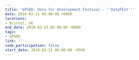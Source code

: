 ```yaml
---
title: 'GPSDD: Data for Development Festival - ''DataFEst'''
date: 2018-03-21 05:00:00 +0000
locations:
- Bristol, UK
end_date: 2018-03-23 05:00:00 +0000
tags:
- GPSDD
link: ''
code_participation: false
start_date: 2018-03-21 00:00:00 -0500
---
```

